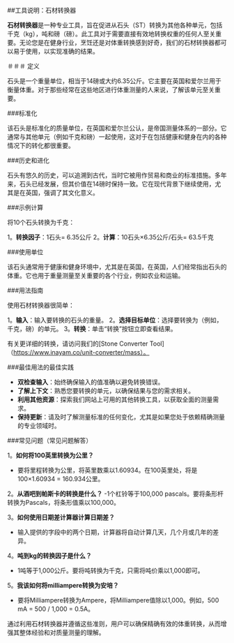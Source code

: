 ##工具说明：石材转换器

**石材转换器**是一种专业工具，旨在促进从石头（ST）转换为其他各种单元，包括千克（kg），吨和磅（磅）。此工具对于需要直接有效地转换权重的任何人至关重要。无论您是在健身行业，烹饪还是对体重转换感到好奇，我们的石材转换器都可以易于使用，以实现准确的结果。

＃＃＃ 定义

石头是一个重量单位，相当于14磅或大约6.35公斤。它主要在英国和爱尔兰用于衡量体重。对于那些经常在这些地区进行体重测量的人来说，了解该单元至关重要。

###标准化

该石头是标准化的质量单位，在英国和爱尔兰公认，是帝国测量体系的一部分。它通常与其他单元（例如千克和磅）一起使用，这对于在包括健康和健身在内的各种情况下的转化都很重要。

###历史和进化

石头有悠久的历史，可以追溯到古代，当时它被用作贸易和商业的标准措施。多年来，石头已经发展，但其价值在14磅时保持一致。它在现代背景下继续使用，尤其是在英国，强调了其文化意义。

###示例计算

将10个石头转换为千克：

1。**转换因子**：1石头= 6.35公斤
2。**计算**：10石头×6.35公斤/石头= 63.5千克

###使用单位

该石头通常用于健康和健身环境中，尤其是在英国，在英国，人们经常指出石头的体重。它也用于重量测量至关重要的各个行业，例如农业和运输。

###用法指南

使用石材转换器很简单：

1。**输入**：输入要转换的石头的重量。
2。**选择目标单位**：选择要转换为（例如，千克，磅）的单元。
3。**转换**：单击“转换”按钮立即查看结果。

有关更详细的转换，请访问我们的[Stone Converter Tool]（https://www.inayam.co/unit-converter/mass）。

###最佳用法的最佳实践

-  **双检查输入**：始终确保输入的值准确以避免转换错误。
-  **了解上下文**：熟悉您要转换的单元，以确保结果与您的需求相关。
-  **利用其他资源**：探索我们网站上可用的其他转换工具，以获取全面的测量需求。
-  **保持更新**：请及时了解测量标准的任何变化，尤其是如果您处于依赖精确测量的专业领域时。

###常见问题（常见问题解答）

1。**如何将100英里转换为公里？**
- 要将里程转换为公里，将英里数乘以1.60934。在100英里处，将是100×1.60934 = 160.934公里。

2。**从酒吧到帕斯卡的转换是什么？**
-1个杠铃等于100,000 pascals。要将条形杆转换为Pascals，将条形值乘以100,000。

3。**如何使用日期差计算器计算日期差？**
- 输入提供的字段中的两个日期，计算器将自动计算几天，几个月或几年的差异。

4。**吨到kg的转换因子是什么？**
-  1吨等于1,000公斤。要将吨转换为千克，只需将吨价乘以1,000即可。

5。**我该如何将milliampere转换为安培？**
- 要将Milliampere转换为Ampere，将Milliampere值除以1,000。例如，500 mA = 500 / 1,000 = 0.5A。

通过利用石材转换器并遵循这些准则，用户可以确保精确有效的体重转换，从而增强其整体经验和对质量测量的理解。